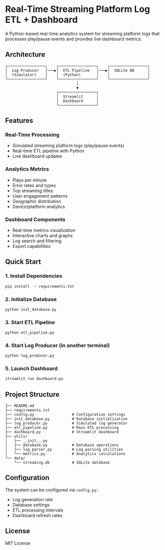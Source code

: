 # Real-Time Streaming Platform Log ETL + Dashboard

A Python-based real-time analytics system for streaming platform logs that processes play/pause events and provides live dashboard metrics.

## Architecture

```
┌─────────────────┐    ┌─────────────────┐    ┌─────────────────┐
│  Log Producer   │───▶│  ETL Pipeline   │───▶│  SQLite DB      │
│  (Simulator)    │    │  (Python)       │    │                 │
└─────────────────┘    └─────────────────┘    └─────────────────┘
                                │
                                ▼
                       ┌─────────────────┐
                       │  Streamlit      │
                       │  Dashboard      │
                       └─────────────────┘
```

## Features

### Real-Time Processing
- Simulated streaming platform logs (play/pause events)
- Real-time ETL pipeline with Python
- Live dashboard updates

### Analytics Metrics
- Plays per minute
- Error rates and types
- Top streaming titles
- User engagement patterns
- Geographic distribution
- Device/platform analytics

### Dashboard Components
- Real-time metrics visualization
- Interactive charts and graphs
- Log search and filtering
- Export capabilities

## Quick Start

### 1. Install Dependencies
```bash
pip install -r requirements.txt
```

### 2. Initialize Database
```bash
python init_database.py
```

### 3. Start ETL Pipeline
```bash
python etl_pipeline.py
```

### 4. Start Log Producer (in another terminal)
```bash
python log_producer.py
```

### 5. Launch Dashboard
```bash
streamlit run dashboard.py
```

## Project Structure

```
├── README.md
├── requirements.txt
├── config.py                 # Configuration settings
├── init_database.py          # Database initialization
├── log_producer.py           # Simulated log generator
├── etl_pipeline.py           # Main ETL processing
├── dashboard.py              # Streamlit dashboard
├── utils/
│   ├── __init__.py
│   ├── database.py           # Database operations
│   ├── log_parser.py         # Log parsing utilities
│   └── metrics.py            # Analytics calculations
└── data/
    └── streaming.db          # SQLite database
```

## Configuration

The system can be configured via `config.py`:
- Log generation rate
- Database settings
- ETL processing intervals
- Dashboard refresh rates

## License

MIT License 